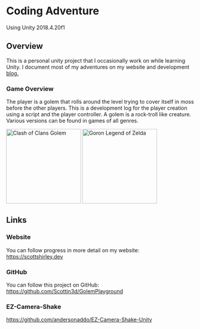 # Coding Adventure

Using Unity 2018.4.20f1

## Overview  
This is a personal unity project that I occasionally work on while learning Unity.  I document most of my adventures on my website and development [blog.](https://scottshirley.dev)  

### Game Overview
The player is a golem that rolls around the level trying to cover itself in moss before the other players.  This is a development log for the player creation using a script and
the player controller.  A golem is a rock-troll like creature.  Various versions can be found in games of all genres.

<img src="https://vignette.wikia.nocookie.net/clashofclans/images/c/c2/Golem_info.png/revision/latest/scale-to-width-down/340?cb=20170927231256" alt="Clash of Clans Golem" width="200"/>
<img src="https://www.gamehiker.com/wiki/images/thumb/f/f1/Goron.jpg/200px-Goron.jpg" alt="Goron Legend of Zelda" width="200"/>

## Links
### Website
You can follow progress in more detail on my website: https://scottshirley.dev  

### GitHub
You can follow this project on GitHub: https://github.com/Scottin3d/GolemPlayground  

### EZ-Camera-Shake
https://github.com/andersonaddo/EZ-Camera-Shake-Unity  